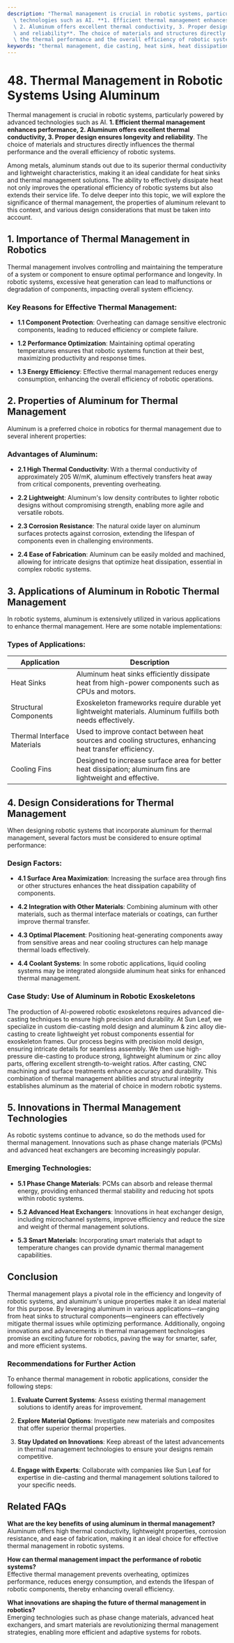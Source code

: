 ```yaml
---
description: "Thermal management is crucial in robotic systems, particularly powered by advanced\
  \ technologies such as AI. **1. Efficient thermal management enhances performance,\
  \ 2. Aluminum offers excellent thermal conductivity, 3. Proper design ensures longevity\
  \ and reliability**. The choice of materials and structures directly influences\
  \ the thermal performance and the overall efficiency of robotic systems. "
keywords: "thermal management, die casting, heat sink, heat dissipation efficiency"
---
```

# 48. Thermal Management in Robotic Systems Using Aluminum  

Thermal management is crucial in robotic systems, particularly powered by advanced technologies such as AI. **1. Efficient thermal management enhances performance, 2. Aluminum offers excellent thermal conductivity, 3. Proper design ensures longevity and reliability**. The choice of materials and structures directly influences the thermal performance and the overall efficiency of robotic systems. 

Among metals, aluminum stands out due to its superior thermal conductivity and lightweight characteristics, making it an ideal candidate for heat sinks and thermal management solutions. The ability to effectively dissipate heat not only improves the operational efficiency of robotic systems but also extends their service life. To delve deeper into this topic, we will explore the significance of thermal management, the properties of aluminum relevant to this context, and various design considerations that must be taken into account.

## **1. Importance of Thermal Management in Robotics**

Thermal management involves controlling and maintaining the temperature of a system or component to ensure optimal performance and longevity. In robotic systems, excessive heat generation can lead to malfunctions or degradation of components, impacting overall system efficiency. 

### Key Reasons for Effective Thermal Management:

- **1.1 Component Protection**: Overheating can damage sensitive electronic components, leading to reduced efficiency or complete failure. 

- **1.2 Performance Optimization**: Maintaining optimal operating temperatures ensures that robotic systems function at their best, maximizing productivity and response times.

- **1.3 Energy Efficiency**: Effective thermal management reduces energy consumption, enhancing the overall efficiency of robotic operations. 

## **2. Properties of Aluminum for Thermal Management**

Aluminum is a preferred choice in robotics for thermal management due to several inherent properties:

### Advantages of Aluminum:

- **2.1 High Thermal Conductivity**: With a thermal conductivity of approximately 205 W/mK, aluminum effectively transfers heat away from critical components, preventing overheating.

- **2.2 Lightweight**: Aluminum's low density contributes to lighter robotic designs without compromising strength, enabling more agile and versatile robots.

- **2.3 Corrosion Resistance**: The natural oxide layer on aluminum surfaces protects against corrosion, extending the lifespan of components even in challenging environments.

- **2.4 Ease of Fabrication**: Aluminum can be easily molded and machined, allowing for intricate designs that optimize heat dissipation, essential in complex robotic systems.

## **3. Applications of Aluminum in Robotic Thermal Management**

In robotic systems, aluminum is extensively utilized in various applications to enhance thermal management. Here are some notable implementations:

### Types of Applications:

| Application                      | Description                                                                                                     |
|----------------------------------|-----------------------------------------------------------------------------------------------------------------|
| Heat Sinks                       | Aluminum heat sinks efficiently dissipate heat from high-power components such as CPUs and motors.             |
| Structural Components             | Exoskeleton frameworks require durable yet lightweight materials. Aluminum fulfills both needs effectively.     |
| Thermal Interface Materials      | Used to improve contact between heat sources and cooling structures, enhancing heat transfer efficiency.       |
| Cooling Fins                     | Designed to increase surface area for better heat dissipation; aluminum fins are lightweight and effective.    |

## **4. Design Considerations for Thermal Management**

When designing robotic systems that incorporate aluminum for thermal management, several factors must be considered to ensure optimal performance:

### Design Factors:

- **4.1 Surface Area Maximization**: Increasing the surface area through fins or other structures enhances the heat dissipation capability of components.

- **4.2 Integration with Other Materials**: Combining aluminum with other materials, such as thermal interface materials or coatings, can further improve thermal transfer.

- **4.3 Optimal Placement**: Positioning heat-generating components away from sensitive areas and near cooling structures can help manage thermal loads effectively.

- **4.4 Coolant Systems**: In some robotic applications, liquid cooling systems may be integrated alongside aluminum heat sinks for enhanced thermal management.

### Case Study: Use of Aluminum in Robotic Exoskeletons

The production of AI-powered robotic exoskeletons requires advanced die-casting techniques to ensure high precision and durability. At Sun Leaf, we specialize in custom die-casting mold design and aluminum & zinc alloy die-casting to create lightweight yet robust components essential for exoskeleton frames. Our process begins with precision mold design, ensuring intricate details for seamless assembly. We then use high-pressure die-casting to produce strong, lightweight aluminum or zinc alloy parts, offering excellent strength-to-weight ratios. After casting, CNC machining and surface treatments enhance accuracy and durability. This combination of thermal management abilities and structural integrity establishes aluminum as the material of choice in modern robotic systems.

## **5. Innovations in Thermal Management Technologies**

As robotic systems continue to advance, so do the methods used for thermal management. Innovations such as phase change materials (PCMs) and advanced heat exchangers are becoming increasingly popular.

### Emerging Technologies:

- **5.1 Phase Change Materials**: PCMs can absorb and release thermal energy, providing enhanced thermal stability and reducing hot spots within robotic systems.

- **5.2 Advanced Heat Exchangers**: Innovations in heat exchanger design, including microchannel systems, improve efficiency and reduce the size and weight of thermal management solutions.

- **5.3 Smart Materials**: Incorporating smart materials that adapt to temperature changes can provide dynamic thermal management capabilities.

## **Conclusion**

Thermal management plays a pivotal role in the efficiency and longevity of robotic systems, and aluminum's unique properties make it an ideal material for this purpose. By leveraging aluminum in various applications—ranging from heat sinks to structural components—engineers can effectively mitigate thermal issues while optimizing performance. Additionally, ongoing innovations and advancements in thermal management technologies promise an exciting future for robotics, paving the way for smarter, safer, and more efficient systems.

### Recommendations for Further Action

To enhance thermal management in robotic applications, consider the following steps:

1. **Evaluate Current Systems**: Assess existing thermal management solutions to identify areas for improvement.
   
2. **Explore Material Options**: Investigate new materials and composites that offer superior thermal properties.

3. **Stay Updated on Innovations**: Keep abreast of the latest advancements in thermal management technologies to ensure your designs remain competitive.

4. **Engage with Experts**: Collaborate with companies like Sun Leaf for expertise in die-casting and thermal management solutions tailored to your specific needs.

## **Related FAQs**

**What are the key benefits of using aluminum in thermal management?**  
Aluminum offers high thermal conductivity, lightweight properties, corrosion resistance, and ease of fabrication, making it an ideal choice for effective thermal management in robotic systems.

**How can thermal management impact the performance of robotic systems?**  
Effective thermal management prevents overheating, optimizes performance, reduces energy consumption, and extends the lifespan of robotic components, thereby enhancing overall efficiency.

**What innovations are shaping the future of thermal management in robotics?**  
Emerging technologies such as phase change materials, advanced heat exchangers, and smart materials are revolutionizing thermal management strategies, enabling more efficient and adaptive systems for robots.
